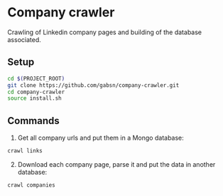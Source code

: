 # Company crawler

Crawling of Linkedin company pages and building of the database associated.

## Setup

```bash
cd $(PROJECT_ROOT)
git clone https://github.com/gabsn/company-crawler.git
cd company-crawler
source install.sh
```

## Commands

1. Get all company urls and put them in a Mongo database:
```bash
crawl links
```

2. Download each company page, parse it and put the data in another database:
```bash
crawl companies
```
